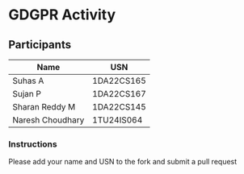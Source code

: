 # GDGPR Activity

## Participants

| Name   | USN        |
|--------|------------|
| Suhas A| 1DA22CS165 |
| Sujan P| 1DA22CS167 |
| Sharan Reddy M| 1DA22CS145|
| Naresh Choudhary| 1TU24IS064 |
### Instructions
Please add your name and USN to the fork and submit a pull request

